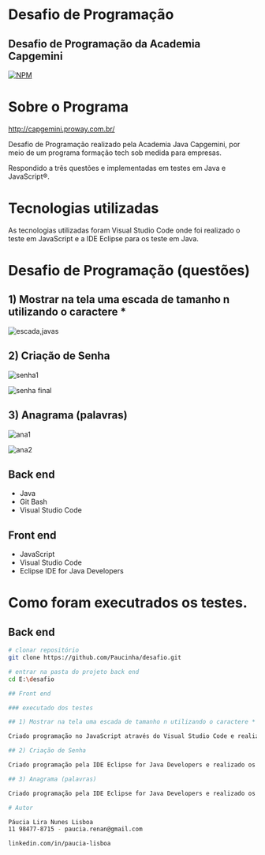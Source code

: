 # Desafio de Programação 
## Desafio de Programação da Academia Capgemini

[![NPM](https://img.shields.io/npm/l/react)](https://github.com/Paucinha/exemploredme/blob/main/LICENSE) 

# Sobre o Programa
http://capgemini.proway.com.br/

Desafio de Programação realizado pela Academia Java Capgemini, por meio de um programa formação tech sob medida para empresas.

Respondido a três questões e implementadas em testes em Java e JavaScript®.

# Tecnologias utilizadas

As tecnologias utilizadas foram Visual Studio Code onde foi realizado o teste em JavaScript e a IDE Eclipse para os teste em Java.

# Desafio de Programação (questões)

## 1) Mostrar na tela uma escada de tamanho n utilizando o caractere *

![escada,javas](https://user-images.githubusercontent.com/99826124/154776088-7527736d-39d5-4a32-bf0b-8c5569a4708c.png)

## 2) Criação de Senha

![senha1](https://user-images.githubusercontent.com/99826124/154776450-3da396e4-36c4-40af-9309-2d109bc26a5b.png)

![senha final](https://user-images.githubusercontent.com/99826124/154776578-decbb109-503b-46bd-a97b-e44ab79a0225.png)

## 3) Anagrama (palavras)

![ana1](https://user-images.githubusercontent.com/99826124/154776736-bc528aa5-45a1-4d6a-b0da-db04d0a20d56.png)

![ana2](https://user-images.githubusercontent.com/99826124/154776757-f6a13643-31ab-42a5-a035-ddf897f4d7d4.png)

## Back end
- Java
- Git Bash
- Visual Studio Code

## Front end
- JavaScript
- Visual Studio Code
- Eclipse IDE for Java Developers

# Como foram executrados os testes.

## Back end

```bash
# clonar repositório
git clone https://github.com/Paucinha/desafio.git

# entrar na pasta do projeto back end
cd E:\desafio

## Front end

### executado dos testes

## 1) Mostrar na tela uma escada de tamanho n utilizando o caractere *

Criado programação no JavaScript através do Visual Studio Code e realizado os testes.

## 2) Criação de Senha

Criado programação pela IDE Eclipse for Java Developers e realizado os testes.

## 3) Anagrama (palavras)

Criado programação pela IDE Eclipse for Java Developers e realizado os testes.

# Autor

Páucia Lira Nunes Lisboa
11 98477-8715 - paucia.renan@gmail.com

linkedin.com/in/paucia-lisboa
